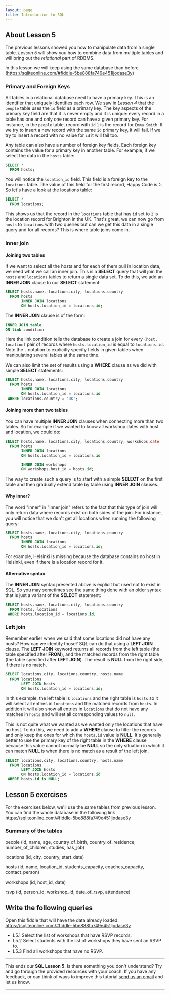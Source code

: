 ```yaml
---
layout: page
title: Introduction to SQL
---
```


## About Lesson 5

The previous lessons showed you how to manipulate data from a single table. _Lesson 5_ will show you how to combine data from multiple tables and will bring out the _relational_ part of RDBMS.

In this lesson we will keep using the same database than before (https://sqliteonline.com/#fiddle-5be888fa749e451ljodase3y)

### Primary and Foreign Keys

All tables in a relational database need to have a primary key. This is an identifier that uniquely identifies each row. We saw in _Lesson 4_ that the `people` table uses the `id` field as a primary key. The key aspects of the primary key field are that it is never empty and it is unique: every record in a table has one and only one record can have a given primary key. For instance, in the `people` table, record with `id` `1` is the record for `Emma Smith`. If we try to insert a new record with the same `id` primary key, it will fail. If we try to insert a record with no value for `id` it will fail too.

Any table can also have a number of foreign key fields. Each foreign key contains the value for a primary key in another table. For example, if we select the data in the `hosts` table:

```SQL
SELECT *
  FROM hosts;
```

You will notice the `location_id` field. This field is a foreign key to the `locations` table. The value of this field for the first record, Happy Code is `2`. So let's have a look at the locations table:

```SQL
SELECT *
  FROM locations;
```

This shows us that the record in the `locations` table that has `id` set to `2` is the location record for Brighton in the UK. That's great, we can now go from `hosts` to `locations` with two queries but can we get this data in a single query and for all records? This is where table joins come in.

### Inner join

#### Joining two tables

If we want to select all the hosts and for each of them pull in location data, we need what we call an inner join. This is a **SELECT** query that will join the `hosts` and `locations` tables to return a single data set. To do this, we add an **INNER JOIN** clause to our **SELECT** statement:

```SQL
SELECT hosts.name, locations.city, locations.country
  FROM hosts
       INNER JOIN locations
       ON hosts.location_id = locations.id;
```

The **INNER JOIN** clause is of the form:

```SQL
INNER JOIN table
ON link condition
```

Here the link condition tells the database to create a join for every `(host, location)` pair of records where `hosts.location_id` is equal to `locations.id`. Note the `.` notation to explicitly specify fields in given tables when manipulating several tables at the same time.

We can also limit the set of results using a **WHERE** clause as we did with simple **SELECT** statements:

```SQL
SELECT hosts.name, locations.city, locations.country
  FROM hosts
       INNER JOIN locations
       ON hosts.location_id = locations.id
 WHERE locations.country = 'UK';
```

#### Joining more than two tables

You can have multiple **INNER JOIN** clauses when connecting more than two tables. So for example if we wanted to know all workshop dates with host and location, we could do:

```SQL
SELECT hosts.name, locations.city, locations.country, workshops.date
  FROM hosts
       INNER JOIN locations
       ON hosts.location_id = locations.id

       INNER JOIN workshops
       ON workshops.host_id = hosts.id;
```

The way to create such a query is to start with a simple **SELECT** on the first table and then gradually extend table by table using **INNER JOIN** clauses.

#### Why inner?

The word "inner" in "inner join" refers to the fact that this type of join will only return data where records exist on both sides of the join. For instance, you will notice that we don't get all locations when running the following query:

```SQL
SELECT hosts.name, locations.city, locations.country
  FROM hosts
       INNER JOIN locations
       ON hosts.location_id = locations.id;
```

For example, Helsinki is missing because the database contains no host in Helsinki, even if there is a location record for it.

#### Alternative syntax

The **INNER JOIN** syntax presented above is explicit but used not to exist in SQL. So you may sometimes see the same thing done with an older syntax that is just a variant of the **SELECT** statement:

```SQL
SELECT hosts.name, locations.city, locations.country
  FROM hosts, locations
 WHERE hosts.location_id = locations.id;
```

### Left join

Remember earlier when we said that some locations did not have any hosts? How can we identify those? SQL can do that using a **LEFT JOIN** clause. The **LEFT JOIN** keyword returns all records from the left table (the table specified after **FROM**), and the matched records from the right table (the table specified after **LEFT JOIN**). The result is **NULL** from the right side, if there is no match.

```SQL
SELECT locations.city, locations.country, hosts.name
  FROM locations
       LEFT JOIN hosts
       ON hosts.location_id = locations.id;
```

In this example, the left table is `locations` and the right table is `hosts` so it will select all entries in `locations` and the matched records from `hosts`. In addition it will also show all entries in `locations` that do not have any matches in `hosts` and will set all corresponding values to `null`.

This is not quite what we wanted as we wanted only the locations that have no host. To do this, we need to add a **WHERE** clause to filter the records and only keep the ones for which the `hosts.id` value is **NULL**. It's generally better to use the primary key of the right table in the **WHERE** clause because this value cannot normally be **NULL** so the only situation in which it can match **NULL** is when there is no match as a result of the left join.

```SQL
SELECT locations.city, locations.country, hosts.name
  FROM locations
       LEFT JOIN hosts
       ON hosts.location_id = locations.id
 WHERE hosts.id is NULL;
```

## Lesson 5 exercises

For the exercises below, we'll use the same tables from previous lesson. You can find the whole database in the following link https://sqliteonline.com/#fiddle-5be888fa749e451ljodase3y

### Summary of the tables

people (id, name, age, country_of_birth, country_of_residence, number_of_children, studies, has_job)

locations (id, city, country, start_date)

hosts (id, name, location_id, students_capacity, coaches_capacity, contact_person)

workshops (id, host_id, date)

rsvp (id, person_id, workshop_id, date_of_rsvp, attendance)

## Write the following queries

Open this fiddle that will have the data already loaded: https://sqliteonline.com/#fiddle-5be888fa749e451ljodase3y
* L5.1 Select the list of workshops that have RSVP records.
* L5.2 Select students with the list of workshops they have sent an RSVP to.
* L5.3 Find all workshops that have no RSVP.

---
This ends our **SQL Lesson 5**. Is there something you don't understand? Try and go through the provided resources with your coach. If you have any feedback, or can think of ways to improve this tutorial [send us an email](mailto:feedback@codebar.io) and let us know.

---
